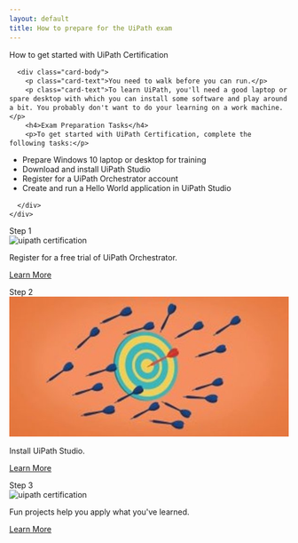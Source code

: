 ```yaml
---
layout: default
title: How to prepare for the UiPath exam
---
```

<div class="row">
  <div class=" col-12  mb-2  d-flex align-items-stretch">
    <div class="card" >
      <div class="card-header">How to get started with UiPath Certification</div>

      <div class="card-body">
        <p class="card-text">You need to walk before you can run.</p>
        <p class="card-text">To learn UiPath, you'll need a good laptop or spare desktop with which you can install some software and play around a bit. You probably don't want to do your learning on a work machine.</p>
        <h4>Exam Preparation Tasks</h4>
        <p>To get started with UiPath Certification, complete the following tasks:</p>
        
 <ul >
  <li class="list-group-item">Prepare Windows 10 laptop or desktop for training</li>
  <li class="list-group-item">Download and install UiPath Studio </li>
  <li class="list-group-item">Register for a UiPath Orchestrator account</li>
  <li class="list-group-item">Create and run a Hello World application in UiPath Studio</li>
</ul>

      </div>
    </div>
  </div>
  <div class=" col-6 col-xs-6 col-sm-6 col-md-4 col-lg-4 col-xl-4 mb-2  d-flex align-items-stretch">
    <div class="card" >
      <div class="card-header">Step 1</div>
      <img src="https://upload.wikimedia.org/wikipedia/commons/5/51/Orquesta_Filarmonica_de_Jalisco.jpg" class="card-img-top" alt="uipath certification">
      <div class="card-body">
        <p class="card-text">Register for a free trial of UiPath Orchestrator.</p>
        <p class="text-center"><a href="#" class="text-center btn btn-outline-primary btn-sm">Learn More</a></p>
      </div>
    </div>
  </div>
  <div class=" col-6 col-xs-6 col-sm-6 col-md-4 col-lg-4 col-xl-4 mb-2  d-flex align-items-stretch">
    <div class="card" >
      <div class="card-header">Step 2</div>
      <img src="/assets/practice.jpg" class="card-img-top" alt="uipath certification">
      <div class="card-body">
        <p class="card-text">Install UiPath Studio.</p>
        <p class="text-center"><a href="#" class="text-center btn btn-outline-primary btn-sm">Learn More</a></p>
      </div>
    </div>
  </div>
  <div class=" col-6 col-xs-6 col-sm-6 col-md-4 col-lg-4 col-xl-4 mb-2  d-flex align-items-stretch">
    <div class="card" >
      <div class="card-header">Step 3</div>
      <img src="https://upload.wikimedia.org/wikipedia/commons/0/0b/HelloWorld_Maktivism_ComputerProgramming_LEDs.jpg" class="card-img-top" alt="uipath certification">
      <div class="card-body">
        <p class="card-text">Fun projects help you apply what you've learned.</p>
        <p class="text-center"><a href="#" class="text-center btn btn-outline-primary btn-sm">Learn More</a></p>
      </div>
    </div>
  </div>


</div>

